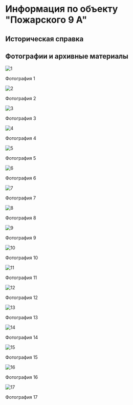 # Информация по объекту "Пожарского 9 А"

## Историческая справка

## Фотографии и архивные материалы

![1](/BuidingsInfo/fb0463b6-7493-4a01-8d1e-984ba7b69e70/Рис.31_Compressed.jpg)

Фотография 1

![2](/BuidingsInfo/fb0463b6-7493-4a01-8d1e-984ba7b69e70/Рис.32_Compressed.jpg)

Фотография 2

![3](/BuidingsInfo/fb0463b6-7493-4a01-8d1e-984ba7b69e70/Рис.33_Compressed.jpg)

Фотография 3

![4](/BuidingsInfo/fb0463b6-7493-4a01-8d1e-984ba7b69e70/Рис.34_Compressed.jpg)

Фотография 4

![5](/BuidingsInfo/fb0463b6-7493-4a01-8d1e-984ba7b69e70/Рис.35_Compressed.jpg)

Фотография 5

![6](/BuidingsInfo/fb0463b6-7493-4a01-8d1e-984ba7b69e70/Рис.36_Compressed.jpg)

Фотография 6

![7](/BuidingsInfo/fb0463b6-7493-4a01-8d1e-984ba7b69e70/Рис.37_Compressed.jpg)

Фотография 7

![8](/BuidingsInfo/fb0463b6-7493-4a01-8d1e-984ba7b69e70/Рис.38_Compressed.jpg)

Фотография 8

![9](/BuidingsInfo/fb0463b6-7493-4a01-8d1e-984ba7b69e70/Рис.39_Compressed.jpg)

Фотография 9

![10](/BuidingsInfo/fb0463b6-7493-4a01-8d1e-984ba7b69e70/Рис.40_Compressed.jpg)

Фотография 10

![11](/BuidingsInfo/fb0463b6-7493-4a01-8d1e-984ba7b69e70/Рис.41_Compressed.jpg)

Фотография 11

![12](/BuidingsInfo/fb0463b6-7493-4a01-8d1e-984ba7b69e70/Рис.42_Compressed.jpg)

Фотография 12

![13](/BuidingsInfo/fb0463b6-7493-4a01-8d1e-984ba7b69e70/Рис.43_Compressed.jpg)

Фотография 13

![14](/BuidingsInfo/fb0463b6-7493-4a01-8d1e-984ba7b69e70/Рис.44_Compressed.jpg)

Фотография 14

![15](/BuidingsInfo/fb0463b6-7493-4a01-8d1e-984ba7b69e70/Рис.45_Compressed.jpg)

Фотография 15

![16](/BuidingsInfo/fb0463b6-7493-4a01-8d1e-984ba7b69e70/Рис.46_Compressed.jpg)

Фотография 16

![17](/BuidingsInfo/fb0463b6-7493-4a01-8d1e-984ba7b69e70/Рис.47_Compressed.jpg)

Фотография 17

